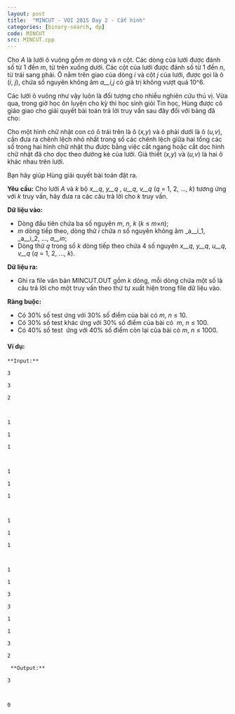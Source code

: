 ```yaml
---
layout: post
title:  "MINCUT - VOI 2015 Day 2 - Cắt hình"
categories: [binary-search, dp]
code: MINCUT
src: MINCUT.cpp
---
```




  



Cho _A_ là lưới ô vuông gồm _m_ dòng và _n_ cột. Các dòng của lưới được đánh số từ 1 đến _m_, từ trên xuống dưới. Các cột của lưới được đánh số từ 1 đến _n_, từ trái sang phải. Ô nằm trên giao của dòng _i_ và cột _j_ của lưới, được gọi là ô (_i_, _j_), chứa số nguyên không âm _a__i,j_ có giá trị không vượt quá 10^6.

Các lưới ô vuông như vậy luôn là đối tượng cho nhiều nghiên cứu thú vị. Vừa qua, trong giờ học ôn luyện cho kỳ thi học sinh giỏi Tin học, Hùng được cô giáo giao cho giải quyết bài toán trả lời truy vấn sau đây đối với bảng đã cho:

Cho một hình chữ nhật con có ô trái trên là ô (_x,y_) và ô phải dưới là ô (_u,v_), cần đưa ra chênh lệch nhỏ nhất trong số các chênh lệch giữa hai tổng các số trong hai hình chữ nhật thu được bằng việc cắt ngang hoặc cắt dọc hình chữ nhật đã cho dọc theo đường kẻ của lưới. Giả thiết (_x,y_) và (_u,v_) là hai ô khác nhau trên lưới.

Bạn hãy giúp Hùng giải quyết bài toán đặt ra.

**Yêu** **cầu:** Cho lưới _A_ và _k_ bộ _x__q_, _y__q_ , _u__q_, _v__q_ (_q_ \= 1, 2, ..., _k_) tương ứng với _k_ truy vấn, hãy đưa ra các câu trả lời cho _k_ truy vấn.

**Dữ liệu vào:** 

*   Dòng đầu tiên chứa ba số nguyên _m_, _n_, _k_ (_k_ ≤ _m_×_n_);
*   _m_ dòng tiếp theo, dòng thứ _i_ chứa _n_ số nguyên không âm _a__i_1, _a__i_2, ..., _a__in_;
*   Dòng thứ _q_ trong số _k_ dòng tiếp theo chứa 4 số nguyên _x__q_, _y__q_, _u__q_, _v__q_ (_q_ \= 1, 2, ..., _k_).

**Dữ liệu ra:**

*   Ghi ra file văn bản MINCUT.OUT gồm _k_ dòng, mỗi dòng chứa một số là câu trả lời cho một truy vấn theo thứ tự xuất hiện trong file dữ liệu vào.

**Ràng buộc:**

*   Có 30% số test ứng với 30% số điểm của bài có _m_, _n_ ≤ 10.
*   Có 30% số test khác ứng với 30% số điểm của bài có  _m_, _n_ ≤ 100.
*   Có 40% số test  ứng với 40% số điểm còn lại của bài có _m_, _n_ ≤ 1000.

#### Ví dụ:

```
**Input:** 

3

3

2

  

1

1

1

  

1

1

1

  

1

1

1

  

1

1

3

3

1

1

3

2

 **Output:** 

3

 

0

 

 

 

 

 




```

<!--more-->

